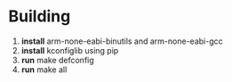 # Building

1. **install** arm-none-eabi-binutils and arm-none-eabi-gcc
2. **install** kconfiglib using pip
3. **run** make defconfig
4. **run** make all
